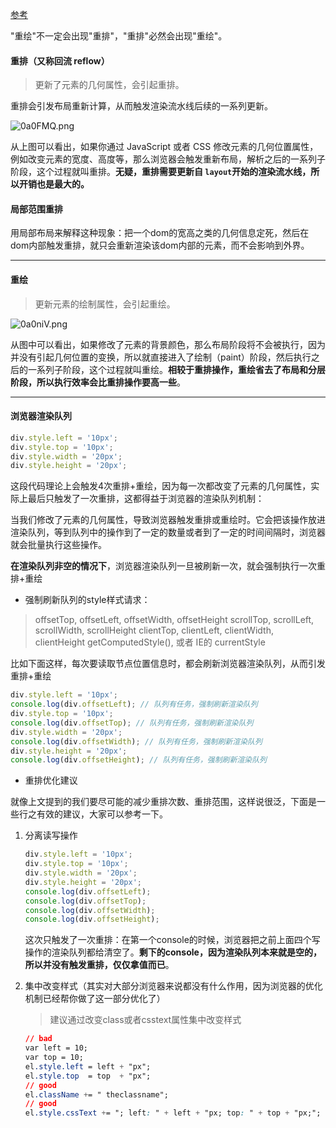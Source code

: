 [参考](https://juejin.im/post/5c15f797f265da61141c7f86)

"重绘"不一定会出现"重排"，"重排"必然会出现"重绘"。



#### 重排（又称回流 reflow）

>  更新了元素的几何属性，会引起重排。

重排会引发布局重新计算，从而触发渲染流水线后续的一系列更新。

![0a0FMQ.png](https://s1.ax1x.com/2020/10/07/0a0FMQ.png)

从上图可以看出，如果你通过 JavaScript 或者 CSS 修改元素的几何位置属性，例如改变元素的宽度、高度等，那么浏览器会触发重新布局，解析之后的一系列子阶段，这个过程就叫重排。**无疑，重排需要更新自 `layout`开始的渲染流水线，所以开销也是最大的。**



#### 局部范围重排

用局部布局来解释这种现象：把一个dom的宽高之类的几何信息定死，然后在dom内部触发重排，就只会重新渲染该dom内部的元素，而不会影响到外界。

---


#### 重绘

> 更新元素的绘制属性，会引起重绘。

![0a0niV.png](https://s1.ax1x.com/2020/10/07/0a0niV.png)

从图中可以看出，如果修改了元素的背景颜色，那么布局阶段将不会被执行，因为并没有引起几何位置的变换，所以就直接进入了绘制（paint）阶段，然后执行之后的一系列子阶段，这个过程就叫重绘。**相较于重排操作，重绘省去了布局和分层阶段，所以执行效率会比重排操作要高一些**。

---

#### 浏览器渲染队列

```javascript
div.style.left = '10px';
div.style.top = '10px';
div.style.width = '20px';
div.style.height = '20px';
```

这段代码理论上会触发4次重排+重绘，因为每一次都改变了元素的几何属性，实际上最后只触发了一次重排，这都得益于浏览器的渲染队列机制：

当我们修改了元素的几何属性，导致浏览器触发重排或重绘时。它会把该操作放进渲染队列，等到队列中的操作到了一定的数量或者到了一定的时间间隔时，浏览器就会批量执行这些操作。

**在渲染队列非空的情况下**，浏览器渲染队列一旦被刷新一次，就会强制执行一次重排+重绘

* 强制刷新队列的style样式请求：

> offsetTop, offsetLeft, offsetWidth, offsetHeight
> scrollTop, scrollLeft, scrollWidth, scrollHeight
> clientTop, clientLeft, clientWidth, clientHeight
> getComputedStyle(), 或者 IE的 currentStyle

比如下面这样，每次要读取节点位置信息时，都会刷新浏览器渲染队列，从而引发重排+重绘

```js
div.style.left = '10px';
console.log(div.offsetLeft); // 队列有任务，强制刷新渲染队列
div.style.top = '10px';
console.log(div.offsetTop); // 队列有任务，强制刷新渲染队列
div.style.width = '20px';
console.log(div.offsetWidth); // 队列有任务，强制刷新渲染队列
div.style.height = '20px';
console.log(div.offsetHeight); // 队列有任务，强制刷新渲染队列
```

* 重排优化建议

就像上文提到的我们要尽可能的减少重排次数、重排范围，这样说很泛，下面是一些行之有效的建议，大家可以参考一下。

1. 分离读写操作

   ```js
   div.style.left = '10px';
   div.style.top = '10px';
   div.style.width = '20px';
   div.style.height = '20px';
   console.log(div.offsetLeft);
   console.log(div.offsetTop);
   console.log(div.offsetWidth);
   console.log(div.offsetHeight);
   ```

   这次只触发了一次重排：在第一个console的时候，浏览器把之前上面四个写操作的渲染队列都给清空了。**剩下的console，因为渲染队列本来就是空的，所以并没有触发重排，仅仅拿值而已**。

2. 集中改变样式（其实对大部分浏览器来说都没有什么作用，因为浏览器的优化机制已经帮你做了这一部分优化了）

   > 建议通过改变class或者csstext属性集中改变样式

   ```css
   // bad
   var left = 10;
   var top = 10;
   el.style.left = left + "px";
   el.style.top  = top  + "px";
   // good 
   el.className += " theclassname";
   // good
   el.style.cssText += "; left: " + left + "px; top: " + top + "px;";
   ```

   

